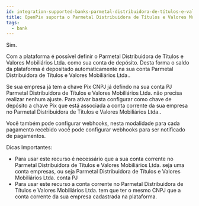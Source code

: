 ```yaml
---
id: integration-supported-banks-parmetal-distribuidora-de-títulos-e-valores-mobiliários-ltda
title: OpenPix suporta o Parmetal Distribuidora de Títulos e Valores Mobiliários Ltda. ?
tags:
  - bank
---
```


Sim.

Com a plataforma é possível definir o Parmetal Distribuidora de Títulos e Valores Mobiliários Ltda. como sua conta de depósito. Desta forma o saldo da plataforma é depositado automaticamente na sua conta Parmetal Distribuidora de Títulos e Valores Mobiliários Ltda..

Se sua empresa já tem a chave Pix CNPJ já defindo na sua conta PJ Parmetal Distribuidora de Títulos e Valores Mobiliários Ltda. não precisa realizar nenhum ajuste. Para ativar basta configurar como chave de depósito a chave Pix que está associada a conta corrente da sua empresa no Parmetal Distribuidora de Títulos e Valores Mobiliários Ltda..

Você também pode configurar webhooks, nesta modalidade para cada pagamento recebido você pode configurar webhooks para ser notificado de pagamentos.

Dicas Importantes:

- Para usar este recurso é necessário que a sua conta corrente no Parmetal Distribuidora de Títulos e Valores Mobiliários Ltda. seja uma conta empresas, ou seja Parmetal Distribuidora de Títulos e Valores Mobiliários Ltda. conta PJ
- Para usar este recurso a conta corrente no Parmetal Distribuidora de Títulos e Valores Mobiliários Ltda. tem que ter o mesmo CNPJ que a conta corrente da sua empresa cadastrada na plataforma.
